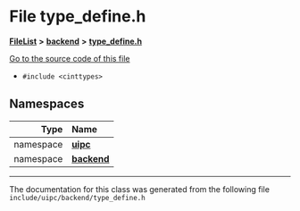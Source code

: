 

# File type\_define.h



[**FileList**](files.md) **>** [**backend**](dir_53d62147b82bd29328805b2087bd1012.md) **>** [**type\_define.h**](backend_2type__define_8h.md)

[Go to the source code of this file](backend_2type__define_8h_source.md)



* `#include <cinttypes>`













## Namespaces

| Type | Name |
| ---: | :--- |
| namespace | [**uipc**](namespaceuipc.md) <br> |
| namespace | [**backend**](namespaceuipc_1_1backend.md) <br> |





















































------------------------------
The documentation for this class was generated from the following file `include/uipc/backend/type_define.h`

